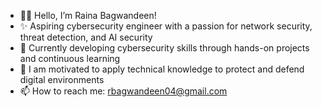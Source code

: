 - 👋🏽 Hello, I’m Raina Bagwandeen!
- ✨ Aspiring cybersecurity engineer with a passion for network security, threat detection, and AI security
- 🌱 Currently developing cybersecurity skills through hands-on projects and continuous learning
- 🎀 I am motivated to apply technical knowledge to protect and defend digital environments
- 📫 How to reach me: rbagwandeen04@gmail.com


  



<!---
rbagwandeen/rbagwandeen is a ✨ special ✨ repository because its `README.md` (this file) appears on your GitHub profile.
You can click the Preview link to take a look at your changes.
--->
